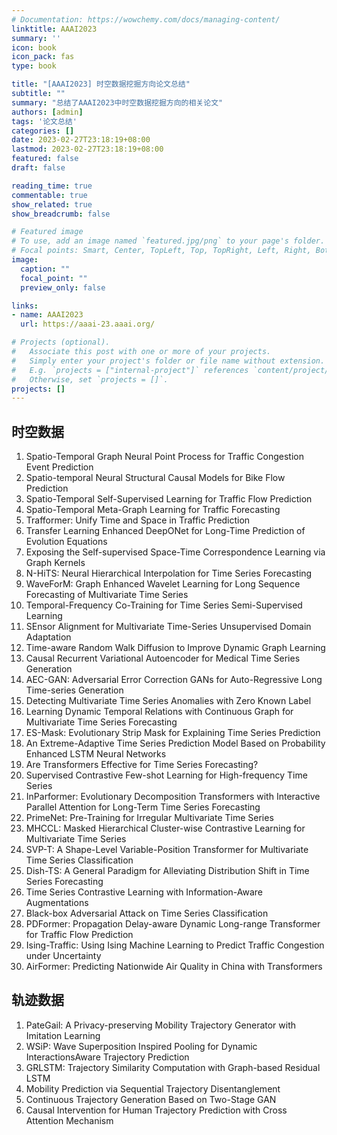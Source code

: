 ```yaml
---
# Documentation: https://wowchemy.com/docs/managing-content/
linktitle: AAAI2023
summary: ''
icon: book
icon_pack: fas
type: book

title: "[AAAI2023] 时空数据挖掘方向论文总结"
subtitle: ""
summary: "总结了AAAI2023中时空数据挖掘方向的相关论文"
authors: [admin]
tags: '论文总结'
categories: []
date: 2023-02-27T23:18:19+08:00
lastmod: 2023-02-27T23:18:19+08:00
featured: false
draft: false

reading_time: true
commentable: true
show_related: true
show_breadcrumb: false

# Featured image
# To use, add an image named `featured.jpg/png` to your page's folder.
# Focal points: Smart, Center, TopLeft, Top, TopRight, Left, Right, BottomLeft, Bottom, BottomRight.
image:
  caption: ""
  focal_point: ""
  preview_only: false

links:
- name: AAAI2023
  url: https://aaai-23.aaai.org/

# Projects (optional).
#   Associate this post with one or more of your projects.
#   Simply enter your project's folder or file name without extension.
#   E.g. `projects = ["internal-project"]` references `content/project/deep-learning/index.md`.
#   Otherwise, set `projects = []`.
projects: []
---
```

## 时空数据

1. Spatio-Temporal Graph Neural Point Process for Traffic Congestion Event Prediction
2. Spatio-temporal Neural Structural Causal Models for Bike Flow Prediction
3. Spatio-Temporal Self-Supervised Learning for Traffic Flow Prediction
4. Spatio-Temporal Meta-Graph Learning for Traffic Forecasting
5. Trafformer: Unify Time and Space in Traffic Prediction
6. Transfer Learning Enhanced DeepONet for Long-Time Prediction of Evolution  Equations
7. Exposing the Self-supervised Space-Time Correspondence Learning via Graph  Kernels
8. N-HiTS: Neural Hierarchical Interpolation for Time Series Forecasting
9. WaveForM: Graph Enhanced Wavelet Learning for Long Sequence Forecasting  of Multivariate Time Series
10. Temporal-Frequency Co-Training for Time Series Semi-Supervised Learning
11. SEnsor Alignment for Multivariate Time-Series Unsupervised Domain Adaptation
12. Time-aware Random Walk Diffusion to Improve Dynamic Graph Learning
13. Causal Recurrent Variational Autoencoder for Medical Time Series  Generation
14. AEC-GAN: Adversarial Error Correction GANs for Auto-Regressive Long  Time-series Generation
15. Detecting Multivariate Time Series Anomalies with Zero Known Label
16. Learning Dynamic Temporal Relations with Continuous Graph for  Multivariate Time Series Forecasting
17. ES-Mask: Evolutionary Strip Mask for Explaining Time Series Prediction
18. An Extreme-Adaptive Time Series Prediction Model Based on Probability Enhanced LSTM Neural Networks
19. Are Transformers Effective for Time Series Forecasting?
20. Supervised Contrastive Few-shot Learning for High-frequency Time Series
21. InParformer: Evolutionary Decomposition Transformers with Interactive  Parallel Attention for Long-Term Time Series Forecasting
22. PrimeNet: Pre-Training for Irregular Multivariate Time Series
23. MHCCL: Masked Hierarchical Cluster-wise Contrastive Learning for  Multivariate Time Series
24. SVP-T: A Shape-Level Variable-Position Transformer for Multivariate Time Series  Classification
25. Dish-TS: A General Paradigm for Alleviating Distribution Shift in Time Series Forecasting
26. Time Series Contrastive Learning with Information-Aware Augmentations
27. Black-box Adversarial Attack on Time Series Classification
28. PDFormer: Propagation Delay-aware Dynamic Long-range Transformer for  Traffic Flow Prediction
29. Ising-Traffic: Using Ising Machine Learning to Predict Traffic Congestion  under Uncertainty
30. AirFormer: Predicting Nationwide Air Quality in China with Transformers

## 轨迹数据

1. PateGail: A Privacy-preserving Mobility Trajectory Generator with Imitation  Learning
2. WSiP: Wave Superposition Inspired Pooling for Dynamic InteractionsAware Trajectory Prediction
3. GRLSTM: Trajectory Similarity Computation with Graph-based Residual  LSTM
4. Mobility Prediction via Sequential Trajectory Disentanglement
5. Continuous Trajectory Generation Based on Two-Stage GAN
6. Causal Intervention for Human Trajectory Prediction with Cross Attention Mechanism

